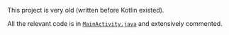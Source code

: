 This project is very old (written before Kotlin existed).

All the relevant code is in [`MainActivity.java`](https://github.com/nicho-n/trailcounter/blob/master/MainActivity.java) and extensively commented.

